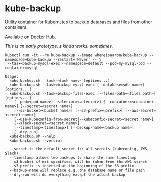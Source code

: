 # kube-backup

Utility container for Kubernetes to backup databases and files from other containers.

Available on [Docker Hub](https://hub.docker.com/r/whereisaaron/kube-backup/).

*This is an early prototype. it kinda works. sometimes.*

```
kubectl run -it --rm kube-backup --image whereisaaron/kube-backup --namespace=kube-backup --restart='Never' -- \
 --task=backup-mysql-exec --namespace=default --pod=my-mysql-pod --container=mysql
```

```
Usage:
  kube-backup.sh --task=<task name> [options...]
  kube-backup.sh --task=backup-mysql-exec [--database=<db name>] [options...]
  kube-backup.sh --task=backup-files-exec [--files-path=<files path>] [options...]
    [--pod=<pod-name>|--selector=<selector>] [--container=<container-name>] [--secret=<secret name>]
    [--s3-bucket=<bucket name>] [--s3-prefix=<prefix>] [--aws-secret=<secret name>]
    [--use-kubeconfig-from-secret|--kubeconfig-secret=<secret name>]
    [--slack-secret=<secret name>]
    [--timestamp=<timestamp>] [--backup-name=<backup name>]
    [--dry-run]
  kube-backup.sh --help
  kube-backup.sh --version

  --secret is the default secret for all secrets (kubeconfig, AWS, Slack) 
  --timestamp allows two backups to share the same timestamp
  --s3-bucket if not specified, will be taken from the AWS secret
  --s3-prefix is inserted at the beginning of the S3 prefix
  --backup-name will replace e.g. the database name or file path
  --dry-run will do everything except the actual backup
```
